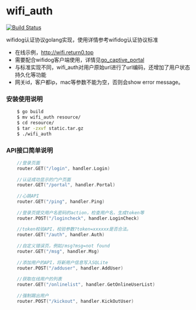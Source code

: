 # wifi_auth

[![Build Status](https://travis-ci.org/joemccann/dillinger.svg?branch=master)](https://travis-ci.org/joemccann/dillinger)

wifidog认证协议golang实现，使用详情参考wifidog认证协议标准

  - 在线示例，http://wifi.return0.top
  - 需要配合wifidog客户端使用，详情见[go_captive_portal](https://github.com/Nrehearsal/go_captive_portal)
  - 与标准实现不同，wifi_auth对用户原始url进行了url编码，还增加了用户状态持久化等功能
  - 网关id，客户都ip，mac等参数不能为空，否则会show error message。

### 安装使用说明
```sh
    $ go build
    $ mv wifi_auth resource/
    $ cd resource/
    $ tar -zxvf static.tar.gz
    $ ./wifi_auth
```
### API接口简单说明
```go
    //登录页面
    router.GET("/login", handler.Login) 
    
    //认证成功显示的门户页面
    router.GET("/portal", handler.Portal)
    
    //心跳API
    router.GET("/ping", handler.Ping)
    
    //登录页提交用户名密码的action，检查用户名，生成token等
    router.POST("/logincheck", handler.LoginCheck)
    
    //token校验API，校验参数?token=xxxxxx是否合法。
    router.GET("/auth", handler.Auth)
    
    //自定义错误页，例如/msg?msg=not found
    router.GET("/msg", handler.Msg)
    
    //添加用户的API，将新用户信息写入SQLite
    router.POST("/adduser", handler.AddUser)
    
    //获取在线用户的列表
    router.GET("/onlinelist", handler.GetOnlineUserList)
    
    //强制踢出用户
    router.POST("/kickout", handler.KickOutUser)
```
